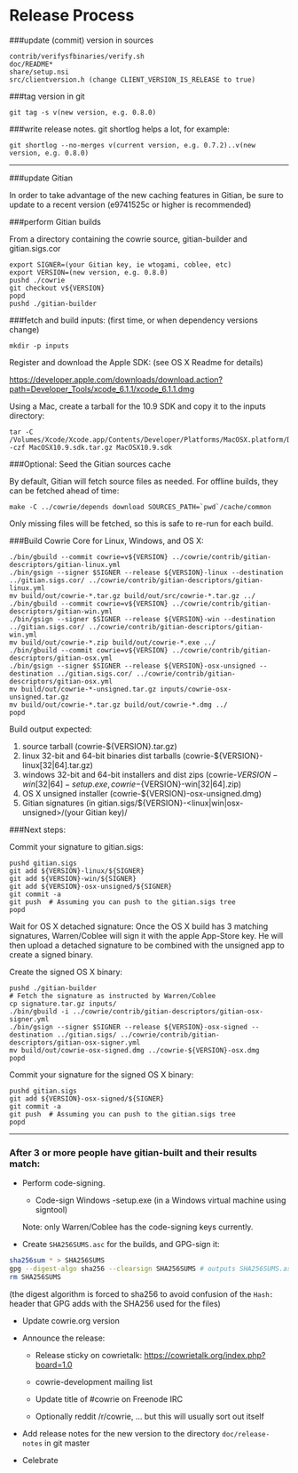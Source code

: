 Release Process
====================

###update (commit) version in sources

	contrib/verifysfbinaries/verify.sh
	doc/README*
	share/setup.nsi
	src/clientversion.h (change CLIENT_VERSION_IS_RELEASE to true)

###tag version in git

	git tag -s v(new version, e.g. 0.8.0)

###write release notes. git shortlog helps a lot, for example:

	git shortlog --no-merges v(current version, e.g. 0.7.2)..v(new version, e.g. 0.8.0)

* * *

###update Gitian

 In order to take advantage of the new caching features in Gitian, be sure to update to a recent version (e9741525c or higher is recommended)

###perform Gitian builds

 From a directory containing the cowrie source, gitian-builder and gitian.sigs.cor
  
    export SIGNER=(your Gitian key, ie wtogami, coblee, etc)
	export VERSION=(new version, e.g. 0.8.0)
	pushd ./cowrie
	git checkout v${VERSION}
	popd
	pushd ./gitian-builder

###fetch and build inputs: (first time, or when dependency versions change)

	mkdir -p inputs

 Register and download the Apple SDK: (see OS X Readme for details)

 https://developer.apple.com/downloads/download.action?path=Developer_Tools/xcode_6.1.1/xcode_6.1.1.dmg

 Using a Mac, create a tarball for the 10.9 SDK and copy it to the inputs directory:

	tar -C /Volumes/Xcode/Xcode.app/Contents/Developer/Platforms/MacOSX.platform/Developer/SDKs/ -czf MacOSX10.9.sdk.tar.gz MacOSX10.9.sdk

###Optional: Seed the Gitian sources cache

  By default, Gitian will fetch source files as needed. For offline builds, they can be fetched ahead of time:

	make -C ../cowrie/depends download SOURCES_PATH=`pwd`/cache/common

  Only missing files will be fetched, so this is safe to re-run for each build.

###Build Cowrie Core for Linux, Windows, and OS X:

	./bin/gbuild --commit cowrie=v${VERSION} ../cowrie/contrib/gitian-descriptors/gitian-linux.yml
	./bin/gsign --signer $SIGNER --release ${VERSION}-linux --destination ../gitian.sigs.cor/ ../cowrie/contrib/gitian-descriptors/gitian-linux.yml
	mv build/out/cowrie-*.tar.gz build/out/src/cowrie-*.tar.gz ../
	./bin/gbuild --commit cowrie=v${VERSION} ../cowrie/contrib/gitian-descriptors/gitian-win.yml
	./bin/gsign --signer $SIGNER --release ${VERSION}-win --destination ../gitian.sigs.cor/ ../cowrie/contrib/gitian-descriptors/gitian-win.yml
	mv build/out/cowrie-*.zip build/out/cowrie-*.exe ../
	./bin/gbuild --commit cowrie=v${VERSION} ../cowrie/contrib/gitian-descriptors/gitian-osx.yml
	./bin/gsign --signer $SIGNER --release ${VERSION}-osx-unsigned --destination ../gitian.sigs.cor/ ../cowrie/contrib/gitian-descriptors/gitian-osx.yml
	mv build/out/cowrie-*-unsigned.tar.gz inputs/cowrie-osx-unsigned.tar.gz
	mv build/out/cowrie-*.tar.gz build/out/cowrie-*.dmg ../
	popd
  Build output expected:

  1. source tarball (cowrie-${VERSION}.tar.gz)
  2. linux 32-bit and 64-bit binaries dist tarballs (cowrie-${VERSION}-linux[32|64].tar.gz)
  3. windows 32-bit and 64-bit installers and dist zips (cowrie-${VERSION}-win[32|64]-setup.exe, cowrie-${VERSION}-win[32|64].zip)
  4. OS X unsigned installer (cowrie-${VERSION}-osx-unsigned.dmg)
  5. Gitian signatures (in gitian.sigs/${VERSION}-<linux|win|osx-unsigned>/(your Gitian key)/

###Next steps:

Commit your signature to gitian.sigs:

	pushd gitian.sigs
	git add ${VERSION}-linux/${SIGNER}
	git add ${VERSION}-win/${SIGNER}
	git add ${VERSION}-osx-unsigned/${SIGNER}
	git commit -a
	git push  # Assuming you can push to the gitian.sigs tree
	popd

  Wait for OS X detached signature:
	Once the OS X build has 3 matching signatures, Warren/Coblee will sign it with the apple App-Store key.
	He will then upload a detached signature to be combined with the unsigned app to create a signed binary.

  Create the signed OS X binary:

	pushd ./gitian-builder
	# Fetch the signature as instructed by Warren/Coblee
	cp signature.tar.gz inputs/
	./bin/gbuild -i ../cowrie/contrib/gitian-descriptors/gitian-osx-signer.yml
	./bin/gsign --signer $SIGNER --release ${VERSION}-osx-signed --destination ../gitian.sigs/ ../cowrie/contrib/gitian-descriptors/gitian-osx-signer.yml
	mv build/out/cowrie-osx-signed.dmg ../cowrie-${VERSION}-osx.dmg
	popd

Commit your signature for the signed OS X binary:

	pushd gitian.sigs
	git add ${VERSION}-osx-signed/${SIGNER}
	git commit -a
	git push  # Assuming you can push to the gitian.sigs tree
	popd

-------------------------------------------------------------------------

### After 3 or more people have gitian-built and their results match:

- Perform code-signing.

    - Code-sign Windows -setup.exe (in a Windows virtual machine using signtool)

  Note: only Warren/Coblee has the code-signing keys currently.

- Create `SHA256SUMS.asc` for the builds, and GPG-sign it:
```bash
sha256sum * > SHA256SUMS
gpg --digest-algo sha256 --clearsign SHA256SUMS # outputs SHA256SUMS.asc
rm SHA256SUMS
```
(the digest algorithm is forced to sha256 to avoid confusion of the `Hash:` header that GPG adds with the SHA256 used for the files)

- Update cowrie.org version

- Announce the release:

  - Release sticky on cowrietalk: https://cowrietalk.org/index.php?board=1.0

  - cowrie-development mailing list

  - Update title of #cowrie on Freenode IRC

  - Optionally reddit /r/cowrie, ... but this will usually sort out itself

- Add release notes for the new version to the directory `doc/release-notes` in git master

- Celebrate 
